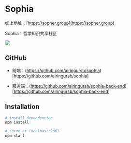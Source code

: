 # Sophia

线上地址：[https://sopher.group](https://sopher.group)

Sophia：哲学知识共享社区

![](http://airing.ursb.me/image/cover/sophia-shot.png)

## GitHub

* 前端：(https://github.com/airingursb/sophia)[https://github.com/airingursb/sophia]

* 服务端：(https://github.com/airingursb/sophia-back-end)[https://github.com/airingursb/sophia-back-end]

## Installation

``` bash
# install dependencies
npm install

# serve at localhost:9001
npm start
```

